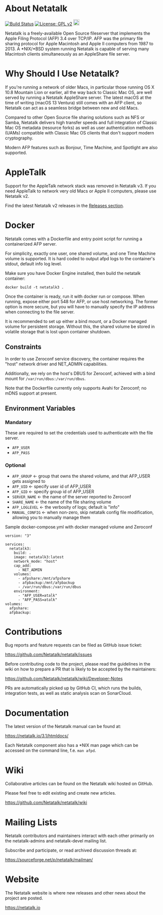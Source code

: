 # About Netatalk
[![Build Status](https://github.com/Netatalk/netatalk/actions/workflows/build.yml/badge.svg)](https://github.com/Netatalk/netatalk/actions/workflows/build.yml)
[![License: GPL v2](https://img.shields.io/badge/License-GPL%20v2-blue.svg)](https://www.gnu.org/licenses/old-licenses/gpl-2.0.en.html)
[<img src="https://sonarcloud.io/images/project_badges/sonarcloud-orange.svg" height="20" />](https://sonarcloud.io/summary/overall?id=Netatalk_netatalk)

Netatalk is a freely-available Open Source fileserver that implements the Apple Filing Protocol (AFP) 3.4 over TCP/IP.
AFP was the primary file sharing protocol for Apple Macintosh and Apple II computers from 1987 to 2013.
A *NIX/*BSD system running Netatalk is capable of serving many Macintosh clients simultaneously as an AppleShare file server.

# Why Should I Use Netatalk?
If you're running a network of older Macs, in particular those running OS X 10.8 Mountain Lion or earlier, all the way back to Classic Mac OS,
are well served by running a Netatalk AppleShare server. The latest macOS at the time of writing (macOS 13 Ventura) still comes with an AFP client,
so Netatalk can act as a seamless bridge between new and old Macs.

Compared to other Open Source file sharing solutions such as NFS or Samba, Netatalk delivers high transfer speeds and full integration
of Classic Mac OS metadata (resource forks) as well as user authentication methods (UAMs) compatible with Classic Mac OS clients that don't support modern cryptography.

Modern AFP features such as Bonjour, Time Machine, and Spotlight are also supported.

# AppleTalk
Support for the AppleTalk network stack was removed in Netatalk v3. If you need AppleTalk to network very old Macs or Apple II computers, please use Netatalk v2.

Find the latest Netatalk v2 releases in the [Releases section](https://github.com/Netatalk/netatalk/releases?q=%22Netatalk+2%22&expanded=false).

# Docker

Netatalk comes with a Dockerfile and entry point script for running a containerized AFP server.

For simplicity, exactly one user, one shared volume, and one Time Machine volume is supported. It is hard coded to output afpd logs to the container's stdout, default info log level.

Make sure you have Docker Engine installed, then build the netatalk container:

```
docker build -t netatalk3 .
```

Once the container is ready, run it with docker run or compose.
When running, expose either port 548 for AFP, or use host networking.
The former option is more secure, but you will have to manually specify the IP address when connecting to the file server.

It is recommended to set up either a bind mount, or a Docker managed volume for persistent storage.
Without this, the shared volume be stored in volatile storage that is lost upon container shutdown.

## Constraints

In order to use Zeroconf service discovery, the container requires the "host" network driver and NET_ADMIN capabilities.

Additionally, we rely on the host's DBUS for Zeroconf, achieved with a bind mount for `/var/run/dbus:/var/run/dbus`.

Note that the Dockerfile currently only supports Avahi for Zeroconf; no mDNS support at present.

## Environment Variables

### Mandatory

These are required to set the credentials used to authenticate with the file server.

- `AFP_USER`
- `AFP_PASS`

### Optional

- `AFP_GROUP` <- group that owns the shared volume, and that AFP_USER gets assigned to
- `AFP_UID` <- specify user id of AFP_USER
- `AFP_GID` <- specify group id of AFP_USER
- `SERVER_NAME` <- the name of the server reported to Zeroconf
- `SHARE_NAME` <- the name of the file sharing volume
- `AFP_LOGLEVEL` <- the verbosity of logs; default is "info"
- `MANUAL_CONFIG` <- when non-zero, skip netatalk config file modification, allowing you to manually manage them

Sample docker-compose.yml with docker managed volume and Zeroconf
```
version: "3"

services:
  netatalk3:
    build: .
    image: netatalk3:latest
    network_mode: "host"
    cap_add:
      - NET_ADMIN
    volumes:
      - afpshare:/mnt/afpshare
      - afpbackup:/mnt/afpbackup
      - /var/run/dbus:/var/run/dbus
    environment:
      - "AFP_USER=atalk"
      - "AFP_PASS=atalk"
volumes:
  afpshare:
  afpbackup:
```

# Contributions
Bug reports and feature requests can be filed as GitHub issue ticket:

https://github.com/Netatalk/netatalk/issues

Before contributing code to the project, please read the guidelines in the wiki on how to prepare a PR that is likely to be accepted by the maintainers:

https://github.com/Netatalk/netatalk/wiki/Developer-Notes

PRs are automatically picked up by GitHub CI, which runs the builds, integration tests, as well as static analysis scan on SonarCloud.

# Documentation
The latest version of the Netatalk manual can be found at:

https://netatalk.io/3.1/htmldocs/

Each Netatalk component also has a *NIX man page which can be accessed on the command line, f.e. `man afpd`.

# Wiki
Collaborative articles can be found on the Netatalk wiki hosted on GitHub.

Please feel free to edit existing and create new articles.

https://github.com/Netatalk/netatalk/wiki

# Mailing Lists
Netatalk contributors and maintainers interact with each other primarily on the netatalk-admins and netatalk-devel mailing list.

Subscribe and participate, or read archived discussion threads at:

https://sourceforge.net/p/netatalk/mailman/

# Website
The Netatalk website is where new releases and other news about the project are posted.

https://netatalk.io
